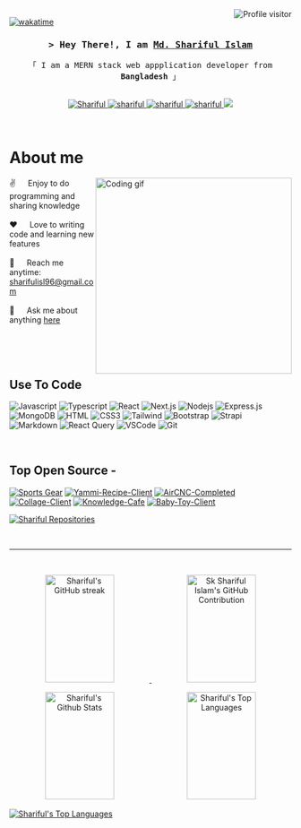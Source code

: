 <!--
<h2 align="center">
  Welcome to Wixden Repo!
  <img src="https://media.giphy.com/media/hvRJCLFzcasrR4ia7z/giphy.gif" width="28">
</h2>
-->

<!--
<p align="center">
  <a href="https://github.com/wixden"><img src="https://readme-typing-svg.herokuapp.com/?lines=Self%20Taught%20Programmer;Front%20End%20Developer;1.5%2B%20years%20of%20coding%20experience;Always%20learning%20new%20things&center=true&width=380&height=45"></a>
</p>

 -->

<a href="https://komarev.com/ghpvc/?username=shariful10">
  <img align="right" src="https://komarev.com/ghpvc/?username=shariful10&label=Visitors&color=0e75b6&style=flat" alt="Profile visitor" />
</a>

[![wakatime](https://wakatime.com/badge/user/eebb3dd8-d9b2-40de-9b88-6fd6cac99dbc.svg)](https://wakatime.com/@eebb3dd8-d9b2-40de-9b88-6fd6cac99dbc)

<!-- Intro  -->
<h3 align="center">
  <samp>&gt; Hey There!, I am
    <b><a target="_blank" href="https://github.com/shariful10">Md. Shariful Islam</a></b>
  </samp>
</h3>

<p align="center"> 
  <samp>    
    「 I am a MERN stack web appplication developer from <b>Bangladesh</b> 」
    <br>
    <br>
  </samp>
</p>

<p align="center">
  <a href="https://www.facebook.com/skshariful.islam.18" target="_blank">
    <img src="https://img.shields.io/badge/Facebook-20BEFF?&style=for-the-badge&logo=facebook&logoColor=white" alt="Shariful"  />
  </a>
  <a href="https://shariful-islam.vercel.app" target="blank">
    <img src="https://img.shields.io/badge/Website-DC143C?style=for-the-badge&logo=medium&logoColor=white" alt="shariful" />
  </a>
  <a href="https://www.linkedin.com/in/shariful10" target="_blank">
    <img src="https://img.shields.io/badge/LinkedIn-0077B5?style=for-the-badge&logo=linkedin&logoColor=white" alt="shariful"/>
  </a>
  <a href="https://dev.to/shariful10" target="_blank">
    <img src="https://img.shields.io/badge/dev.to-0A0A0A?style=for-the-badge&logo=dev.to&logoColor=white" alt="shariful" />
  </a>
  <a href="https://twitter.com/shariful_10" target="_blank">
    <img src="https://img.shields.io/badge/Twitter-1DA1F2?style=for-the-badge&logo=twitter&logoColor=white" />
  </a>
<!--  <a href="https://instagram.com/skshariful.me" target="_blank">
  <img src="https://img.shields.io/badge/Instagram-fe4164?style=for-the-badge&logo=instagram&logoColor=white" alt="shariful" />
 </a>  -->
  
</p>
<br />

<!-- About Section -->

# About me

<p>
 <img align="right" width="350" src="/assets/programmer.gif" alt="Coding gif" />
  
 ✌️ &emsp; Enjoy to do programming and sharing knowledge <br/><br/>
 ❤️ &emsp; Love to writing code and learning new features<br/><br/>
 📧 &emsp; Reach me anytime: sharifulisl96@gmail.com<br/><br/>
 💬 &emsp; Ask me about anything [here](https://github.com/shariful10)

</p>

<br/>
<br/>
<br/>

## Use To Code

![Javascript](https://img.shields.io/badge/Javascript-F0DB4F?style=for-the-badge&labelColor=black&logo=javascript&logoColor=F0DB4F)
![Typescript](https://img.shields.io/badge/Typescript-007acc?style=for-the-badge&labelColor=black&logo=typescript&logoColor=007acc)
![React](https://img.shields.io/badge/-React-61DBFB?style=for-the-badge&labelColor=black&logo=react&logoColor=61DBFB)
![Next.js](https://img.shields.io/badge/next.js-000000?style=for-the-badge&logo=nextdotjs&logoColor=white)
![Nodejs](https://img.shields.io/badge/Nodejs-3C873A?style=for-the-badge&labelColor=black&logo=node.js&logoColor=3C873A)
![Express.js](https://img.shields.io/badge/Express.js-000000?style=for-the-badge&logo=express&logoColor=white)
![MongoDB](https://img.shields.io/badge/MongoDB-4EA94B?style=for-the-badge&logo=mongodb&logoColor=white)
![HTML](https://img.shields.io/badge/HTML5-E34F26?style=for-the-badge&logo=html5&logoColor=white)
![CSS3](https://img.shields.io/badge/CSS3-1572B6?style=for-the-badge&logo=css3&logoColor=white)
![Tailwind](https://img.shields.io/badge/Tailwind_CSS-092749?style=for-the-badge&logo=tailwindcss&logoColor=06B6D4&labelColor=000000)
![Bootstrap](https://img.shields.io/badge/Bootstrap-563D7C?style=for-the-badge&logo=bootstrap&logoColor=white)
![Strapi](https://img.shields.io/badge/strapi-2E7EEA?style=for-the-badge&logo=strapi&logoColor=white)
![Markdown](https://img.shields.io/badge/Markdown-000000?style=for-the-badge&logo=markdown&logoColor=white)
![React Query](https://img.shields.io/badge/-React_Query-FF4154?style=for-the-badge&logo=react%20query&logoColor=white)
![VSCode](https://img.shields.io/badge/Visual_Studio-0078d7?style=for-the-badge&logo=visual%20studio&logoColor=white)
![Git](https://img.shields.io/badge/Git-F05032?style=for-the-badge&logo=git&logoColor=white)

<br/>

## Top Open Source -

[![Sports Gear](https://github-readme-stats.vercel.app/api/pin/?username=shariful10&repo=Soul-Sync&border_color=7F3FBF&bg_color=0D1117&title_color=C9D1D9&text_color=8B949E&icon_color=7F3FBF)](https://github.com/shariful10/Soul-Sync)
[![Yammi-Recipe-Client](https://github-readme-stats.vercel.app/api/pin/?username=shariful10&repo=yammi-recipe-client&border_color=7F3FBF&bg_color=0D1117&title_color=C9D1D9&text_color=8B949E&icon_color=7F3FBF)](https://github.com/shariful10/yammi-recipe-client)
[![AirCNC-Completed](https://github-readme-stats.vercel.app/api/pin/?username=shariful10&repo=AirCNC-Completed&border_color=7F3FBF&bg_color=0D1117&title_color=C9D1D9&text_color=8B949E&icon_color=7F3FBF)](https://github.com/shariful10/AirCNC-Completed)
[![Collage-Client](https://github-readme-stats.vercel.app/api/pin/?username=shariful10&repo=Collage-Client&border_color=7F3FBF&bg_color=0D1117&title_color=C9D1D9&text_color=8B949E&icon_color=7F3FBF)](https://github.com/shariful10/Collage-Client)
[![Knowledge-Cafe](https://github-readme-stats.vercel.app/api/pin/?username=shariful10&repo=knowledge-cafe&border_color=7F3FBF&bg_color=0D1117&title_color=C9D1D9&text_color=8B949E&icon_color=7F3FBF)](https://github.com/shariful10/knowledge-cafe)
[![Baby-Toy-Client](https://github-readme-stats.vercel.app/api/pin/?username=shariful10&repo=baby-toy-client&border_color=7F3FBF&bg_color=0D1117&title_color=C9D1D9&text_color=8B949E&icon_color=7F3FBF)](https://github.com/shariful10/baby-toy-client)

<p align="left">
  <a href="https://github.com/shariful10?tab=repositories" target="_blank"><img alt="Shariful Repositories" title="Shariful Repositories" src="https://img.shields.io/badge/-All%20Repos-2962FF?style=for-the-badge&logo=koding&logoColor=white"/></a>
</p>

<br/>
<hr/>
<br/>

<!-- <p align="center">
  <a href="https://github.com/shariful10">
    <img src="https://github-readme-streak-stats.herokuapp.com/?user=shariful10&theme=radical&border=7F3FBF&background=0D1117" alt="Shariful's GitHub streak"/>
  </a>
</p> -->

<p align="center">
   <a href="https://github.com/shariful10">
      <img src="https://github-readme-streak-stats.herokuapp.com/?user=shariful10&theme=radical&border=7F3FBF&background=0D1117" alt="Shariful's GitHub streak"  height="192px" width="49.5%" />
   </a>
   <a href="https://github.com/shariful10">
      <img src="https://github-profile-summary-cards.vercel.app/api/cards/profile-details?username=shariful10&theme=radical" alt="Sk Shariful Islam's GitHub Contribution" height="192px" width="49.5%" />
   </a>
</p>

<p align="center" display="flex"> 
   <a><img alt="Shariful's Github Stats" src="https://denvercoder1-github-readme-stats.vercel.app/api?username=shariful10&show_icons=true&count_private=true&theme=react&border_color=7F3FBF&bg_color=0D1117&title_color=F85D7F&icon_color=F8D866" height="192px" width="49.5%"/></a>
   <a href="https://github.com/shariful10"><img alt="Shariful's Top Languages" src="https://denvercoder1-github-readme-stats.vercel.app/api/top-langs/?username=shariful10&langs_count=8&layout=compact&theme=react&border_color=7F3FBF&bg_color=0D1117&title_color=F85D7F&icon_color=F8D866" height="192px" width="49.5%"/></a>
   <br/>
</p>

<a align="center" href="https://github.com/shariful10"><img alt="Shariful's Top Languages" src="https://github-readme-activity-graph.vercel.app/graph?username=shariful10&custom_title=Sk%20Shariful%20Islam's%20GitHub%20Activity%20Graph&bg_color=0D1117&color=7F3FBF&line=7F3FBF&point=7F3FBF&area_color=FFFFFF&title_color=FFFFFF&area=true" /></a>
